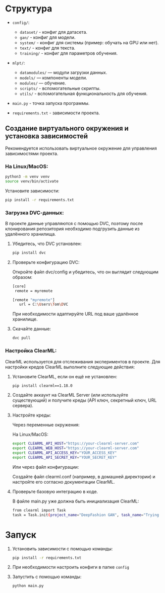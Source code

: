 # Структура
- `config/`:
  - `dataset/` - конфиг для датасета.
  - `gan/` - конфиг для модели.
  - `system/` - конфиг для системы (пример: обучать на GPU или нет).
  - `text/` - конфиг для текста.
  - `training/` - конфиг для параметров обучения.

- `mlpt/`:
  - `datamodules/` — модули загрузки данных.
  - `models/` — компоненты модели.
  - `modules/` — обучение.
  - `scripts/` - вспомогательные скрипты.
  - `utils/` - вспомогательная функциональность для обучения.

- `main.py` - точка запуска программы.

- `requirements.txt` - зависимости проекта.
  
## Создание виртуального окружения и установка зависимостей

Рекомендуется использовать виртуальное окружение для управления зависимостями проекта.

### На Linux/MacOS:

```bash
python3 -m venv venv
source venv/bin/activate
```

Установите зависимости:

```bash
pip install -r requirements.txt
```

### Загрузка DVC‑данных:

В проекте данные управляются с помощью DVC, поэтому после клонирования репозитория необходимо подгрузить данные из удалённого хранилища.

1. Убедитесь, что DVC установлен:
   
   ```bash
   pip install dvc
   ```
  
2. Проверьте конфигурацию DVC:
  
   Откройте файл dvc/config и убедитесь, что он выглядит следующим образом:
   
   ```bash
   [core]
    remote = myremote

   [remote "myremote"]
      url = C:\Users\Tom\DVC
   ```
   При необходимости адаптируйте URL под ваше удалённое хранилище.

3. Скачайте данные:
   
   ```bash
   dvc pull
   ```

### Настройка ClearML:

ClearML используется для отслеживания экспериментов в проекте. Для настройки кредов ClearML выполните следующие действия:

1. Установите ClearML, если он ещё не установлен:

   ```bash
   pip install clearml==1.18.0
   ```

2. Создайте аккаунт на ClearML Server (или используйте существующий) и получите креды (API ключ, секретный ключ, URL сервера).

3. Настройте креды:

   Через переменные окружения:

   На Linux/MacOS:

   ```bash
   export CLEARML_API_HOST="https://your-clearml-server.com"
   export CLEARML_WEB_HOST="https://your-clearml-server.com"
   export CLEARML_API_ACCESS_KEY="YOUR_ACCESS_KEY"
   export CLEARML_API_SECRET_KEY="YOUR_SECRET_KEY"
   ```

   Или через файл конфигурации:

   Создайте файл clearml.conf (например, в домашней директории) и настройте его согласно документации ClearML.

4. Проверьте базовую интеграцию в коде.

   В файле main.py уже должна быть инициализация ClearML:

   ```bash
   from clearml import Task
   task = Task.init(project_name="DeepFashion GAN", task_name="Trying ClearML")
   ```

# Запуск

1. Установить зависимости с помощью команды:
   
   ```bash
   pip install -r requirements.txt
   ```

2. При необходимости настроить конфиги в папке `config`

3. Запустить с помощью команды:
   ```bash
   python main.py
   ```
